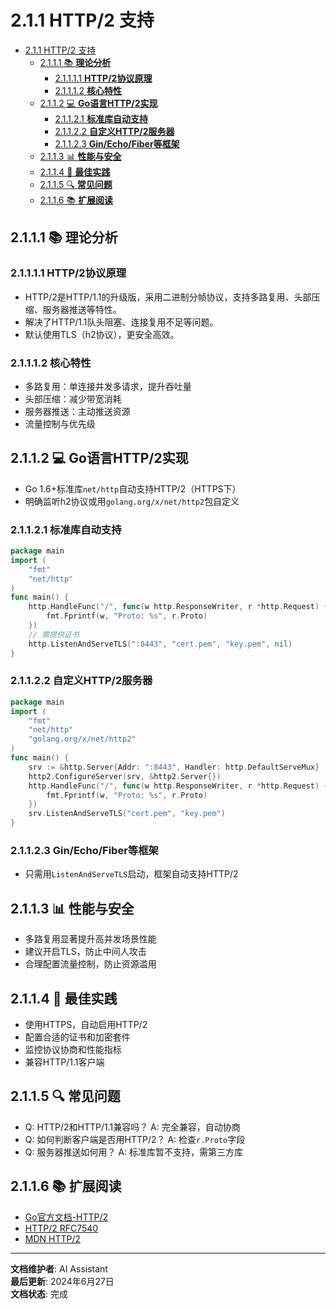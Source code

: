 # 2.1.1 HTTP/2 支持

<!-- TOC START -->
- [2.1.1 HTTP/2 支持](#211-http2-支持)
  - [2.1.1.1 📚 **理论分析**](#2111--理论分析)
    - [2.1.1.1.1 **HTTP/2协议原理**](#21111-http2协议原理)
    - [2.1.1.1.2 **核心特性**](#21112-核心特性)
  - [2.1.1.2 💻 **Go语言HTTP/2实现**](#2112--go语言http2实现)
    - [2.1.1.2.1 **标准库自动支持**](#21121-标准库自动支持)
    - [2.1.1.2.2 **自定义HTTP/2服务器**](#21122-自定义http2服务器)
    - [2.1.1.2.3 **Gin/Echo/Fiber等框架**](#21123-ginechofiber等框架)
  - [2.1.1.3 📊 **性能与安全**](#2113--性能与安全)
  - [2.1.1.4 🎯 **最佳实践**](#2114--最佳实践)
  - [2.1.1.5 🔍 **常见问题**](#2115--常见问题)
  - [2.1.1.6 📚 **扩展阅读**](#2116--扩展阅读)
<!-- TOC END -->

## 2.1.1.1 📚 **理论分析**

### 2.1.1.1.1 **HTTP/2协议原理**

- HTTP/2是HTTP/1.1的升级版，采用二进制分帧协议，支持多路复用、头部压缩、服务器推送等特性。
- 解决了HTTP/1.1队头阻塞、连接复用不足等问题。
- 默认使用TLS（h2协议），更安全高效。

### 2.1.1.1.2 **核心特性**

- 多路复用：单连接并发多请求，提升吞吐量
- 头部压缩：减少带宽消耗
- 服务器推送：主动推送资源
- 流量控制与优先级

## 2.1.1.2 💻 **Go语言HTTP/2实现**

- Go 1.6+标准库`net/http`自动支持HTTP/2（HTTPS下）
- 明确监听h2协议或用`golang.org/x/net/http2`包自定义

### 2.1.1.2.1 **标准库自动支持**

```go
package main
import (
    "fmt"
    "net/http"
)
func main() {
    http.HandleFunc("/", func(w http.ResponseWriter, r *http.Request) {
        fmt.Fprintf(w, "Proto: %s", r.Proto)
    })
    // 需提供证书
    http.ListenAndServeTLS(":8443", "cert.pem", "key.pem", nil)
}
```

### 2.1.1.2.2 **自定义HTTP/2服务器**

```go
package main
import (
    "fmt"
    "net/http"
    "golang.org/x/net/http2"
)
func main() {
    srv := &http.Server{Addr: ":8443", Handler: http.DefaultServeMux}
    http2.ConfigureServer(srv, &http2.Server{})
    http.HandleFunc("/", func(w http.ResponseWriter, r *http.Request) {
        fmt.Fprintf(w, "Proto: %s", r.Proto)
    })
    srv.ListenAndServeTLS("cert.pem", "key.pem")
}
```

### 2.1.1.2.3 **Gin/Echo/Fiber等框架**

- 只需用`ListenAndServeTLS`启动，框架自动支持HTTP/2

## 2.1.1.3 📊 **性能与安全**

- 多路复用显著提升高并发场景性能
- 建议开启TLS，防止中间人攻击
- 合理配置流量控制，防止资源滥用

## 2.1.1.4 🎯 **最佳实践**

- 使用HTTPS，自动启用HTTP/2
- 配置合适的证书和加密套件
- 监控协议协商和性能指标
- 兼容HTTP/1.1客户端

## 2.1.1.5 🔍 **常见问题**

- Q: HTTP/2和HTTP/1.1兼容吗？
  A: 完全兼容，自动协商
- Q: 如何判断客户端是否用HTTP/2？
  A: 检查`r.Proto`字段
- Q: 服务器推送如何用？
  A: 标准库暂不支持，需第三方库

## 2.1.1.6 📚 **扩展阅读**

- [Go官方文档-HTTP/2](https://golang.org/pkg/net/http/#hdr-HTTP_2_Support)
- [HTTP/2 RFC7540](https://datatracker.ietf.org/doc/html/rfc7540)
- [MDN HTTP/2](https://developer.mozilla.org/zh-CN/docs/Web/HTTP/Overview#http2)

---

**文档维护者**: AI Assistant  
**最后更新**: 2024年6月27日  
**文档状态**: 完成
